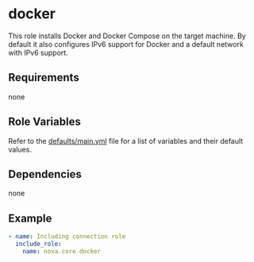 # docker

This role installs Docker and Docker Compose on the target machine. By default it also configures IPv6 support for Docker and a default network with IPv6 support.

## Requirements

none

## Role Variables

Refer to the [defaults/main.yml](https://github.com/novateams/nova.core/blob/main/nova/core/roles/docker/defaults/main.yml) file for a list of variables and their default values.

## Dependencies

none

## Example

```yaml
- name: Including connection role
  include_role:
    name: nova.core.docker
```
